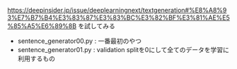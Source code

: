 https://deepinsider.jp/issue/deeplearningnext/textgeneration#%E8%A8%93%E7%B7%B4%E3%83%87%E3%83%BC%E3%82%BF%E3%81%AE%E5%85%A5%E6%89%8B を試してみる

- sentence_generator00.py : 一番最初のやつ
- sentence_generator01.py : validation splitを0にして全てのデータを学習に利用するもの